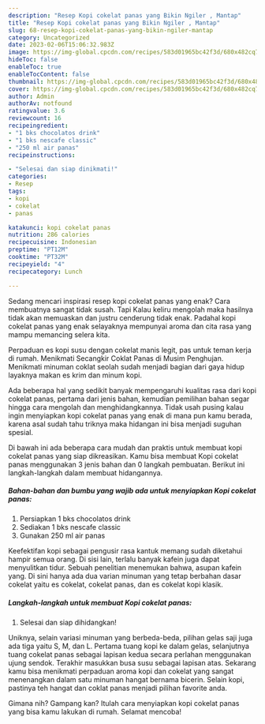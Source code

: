 ```yaml
---
description: "Resep Kopi cokelat panas yang Bikin Ngiler , Mantap"
title: "Resep Kopi cokelat panas yang Bikin Ngiler , Mantap"
slug: 68-resep-kopi-cokelat-panas-yang-bikin-ngiler-mantap
category: Uncategorized
date: 2023-02-06T15:06:32.983Z
image: https://img-global.cpcdn.com/recipes/583d01965bc42f3d/680x482cq70/kopi-cokelat-panas-foto-resep-utama.jpg
hideToc: false
enableToc: true
enableTocContent: false
thumbnail: https://img-global.cpcdn.com/recipes/583d01965bc42f3d/680x482cq70/kopi-cokelat-panas-foto-resep-utama.jpg
cover: https://img-global.cpcdn.com/recipes/583d01965bc42f3d/680x482cq70/kopi-cokelat-panas-foto-resep-utama.jpg
author: Admin
authorAv: notfound
ratingvalue: 3.6
reviewcount: 16
recipeingredient:
- "1 bks chocolatos drink"
- "1 bks nescafe classic"
- "250 ml air panas"
recipeinstructions:

- "Selesai dan siap dinikmati!"
categories:
- Resep
tags:
- kopi
- cokelat
- panas

katakunci: kopi cokelat panas 
nutrition: 286 calories
recipecuisine: Indonesian
preptime: "PT12M"
cooktime: "PT32M"
recipeyield: "4"
recipecategory: Lunch

---
```



Sedang mencari inspirasi resep kopi cokelat panas yang enak? Cara membuatnya sangat tidak susah. Tapi Kalau keliru mengolah maka hasilnya tidak akan memuaskan dan justru cenderung tidak enak. Padahal kopi cokelat panas yang enak selayaknya mempunyai aroma dan cita rasa yang mampu memancing selera kita.


Perpaduan es kopi susu dengan cokelat manis legit, pas untuk teman kerja di rumah. Menikmati Secangkir Coklat Panas di Musim Penghujan. Menikmati minuman coklat seolah sudah menjadi bagian dari gaya hidup layaknya makan es krim dan minum kopi.

Ada beberapa hal yang sedikit banyak mempengaruhi kualitas rasa dari kopi cokelat panas, pertama dari jenis bahan, kemudian pemilihan bahan segar hingga cara mengolah dan menghidangkannya. Tidak usah pusing kalau ingin menyiapkan kopi cokelat panas yang enak di mana pun kamu berada, karena asal sudah tahu triknya maka hidangan ini bisa menjadi suguhan spesial.


Di bawah ini ada beberapa cara mudah dan praktis untuk membuat kopi cokelat panas yang siap dikreasikan. Kamu bisa membuat Kopi cokelat panas menggunakan 3 jenis bahan dan 0 langkah pembuatan. Berikut ini langkah-langkah dalam membuat hidangannya.

<!--inarticleads1-->

##### Bahan-bahan dan bumbu yang wajib ada untuk menyiapkan Kopi cokelat panas:

1. Persiapkan 1 bks chocolatos drink
1. Sediakan 1 bks nescafe classic
1. Gunakan 250 ml air panas


Keefektifan kopi sebagai pengusir rasa kantuk memang sudah diketahui hampir semua orang. Di sisi lain, terlalu banyak kafein juga dapat menyulitkan tidur. Sebuah penelitian menemukan bahwa, asupan kafein yang. Di sini hanya ada dua varian minuman yang tetap berbahan dasar cokelat yaitu es cokelat, cokelat panas, dan es cokelat kopi klasik. 

<!--inarticleads2-->

##### Langkah-langkah untuk membuat Kopi cokelat panas:


1. Selesai dan siap dihidangkan!

Uniknya, selain variasi minuman yang berbeda-beda, pilihan gelas saji juga ada tiga yaitu S, M, dan L. Pertama tuang kopi ke dalam gelas, selanjutnya tuang cokelat panas sebagai lapisan kedua secara perlahan menggunakan ujung sendok. Terakhir masukkan busa susu sebagai lapisan atas. Sekarang kamu bisa menikmati perpaduan aroma kopi dan cokelat yang sangat menenangkan dalam satu minuman hangat bernama bicerin. Selain kopi, pastinya teh hangat dan coklat panas menjadi pilihan favorite anda. 

Gimana nih? Gampang kan? Itulah cara menyiapkan kopi cokelat panas yang bisa kamu lakukan di rumah. Selamat mencoba!
